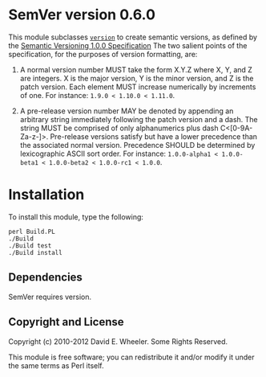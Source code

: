 SemVer version 0.6.0
====================

This module subclasses [`version`] to create semantic versions, as defined by
the [Semantic Versioning 1.0.0 Specification]
The two salient points of the specification, for the purposes of version
formatting, are:

1. A normal version number MUST take the form X.Y.Z where X, Y, and Z are
   integers. X is the major version, Y is the minor version, and Z is the
   patch version. Each element MUST increase numerically by increments of one.
   For instance: `1.9.0 < 1.10.0 < 1.11.0`.

2. A pre-release version number MAY be denoted by appending an arbitrary
   string immediately following the patch version and a dash. The string MUST
   be comprised of only alphanumerics plus dash C<[0-9A-Za-z-]>. Pre-release
   versions satisfy but have a lower precedence than the associated normal
   version. Precedence SHOULD be determined by lexicographic ASCII sort order.
   For instance: `1.0.0-alpha1 < 1.0.0-beta1 < 1.0.0-beta2 < 1.0.0-rc1 < 1.0.0`.

[`version`]: http://search.cpan.org/perldoc?version
[Semantic Versioning 1.0.0 Specification]: http://semver.org/spec/v1.0.0.html

Installation
============

To install this module, type the following:

    perl Build.PL
    ./Build
    ./Build test
    ./Build install

Dependencies
------------

SemVer requires version.

Copyright and License
---------------------

Copyright (c) 2010-2012 David E. Wheeler. Some Rights Reserved.

This module is free software; you can redistribute it and/or modify it under
the same terms as Perl itself.
